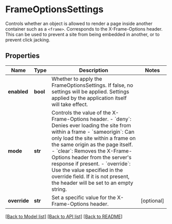 # FrameOptionsSettings

Controls whether an object is allowed to render a page inside another container such as a `<frame>`. Corresponds to the X-Frame-Options header. This can be used to prevent a site from being embedded in another, or to prevent click jacking. 
## Properties
Name | Type | Description | Notes
------------ | ------------- | ------------- | -------------
**enabled** | **bool** | Whether to apply the FrameOptionsSettings. If false, no settings will be applied. Settings applied by the application itself will take effect.  | 
**mode** | **str** | Controls the value of the X-Frame-Options header. - &#x60;deny&#x60;: Denies ever loading the site from within a frame - &#x60;sameorigin&#x60;: Can only load the site within a frame on the same origin as the page   itself. - &#x60;clear&#x60;: Removes the X-Frame-Options header from the server&#39;s response if present. - &#x60;override&#x60;: Use the value specified in the override field. If it is not present, the   header will be set to an empty string.  | 
**override** | **str** | Set a specific value for the X-Frame-Options header. | [optional] 

[[Back to Model list]](../README.md#documentation-for-models) [[Back to API list]](../README.md#documentation-for-api-endpoints) [[Back to README]](../README.md)


